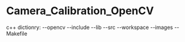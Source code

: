 # Camera_Calibration_OpenCV

c++ dictionry:
  --opencv
      --include
      --lib
  --src
  --workspace
      --images
  --Makefile
  
